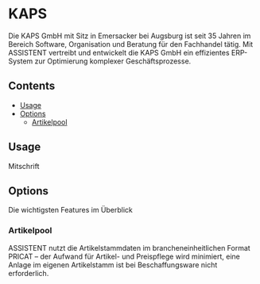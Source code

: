 # KAPS

Die KAPS GmbH mit Sitz in Emersacker bei Augsburg ist seit 35 Jahren im Bereich Software, Organisation und Beratung für den Fachhandel tätig.
Mit ASSISTENT vertreibt und entwickelt die KAPS GmbH ein effizientes ERP-System zur Optimierung komplexer Geschäftsprozesse.

## Contents

- [Usage](#usage)
- [Options](#options)
  - [Artikelpool](#Artikelpool)


## Usage

Mitschrift

## Options

Die wichtigsten Features im Überblick

### Artikelpool

ASSISTENT nutzt die Artikelstammdaten im brancheneinheitlichen Format PRICAT – der Aufwand für Artikel- und Preispflege wird minimiert, eine Anlage im eigenen Artikelstamm ist bei Beschaffungsware nicht erforderlich.


